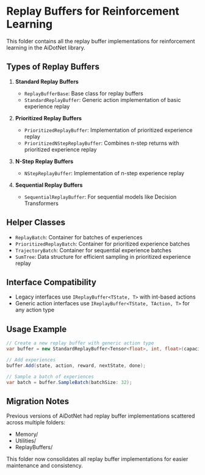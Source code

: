 # Replay Buffers for Reinforcement Learning

This folder contains all the replay buffer implementations for reinforcement learning in the AiDotNet library.

## Types of Replay Buffers

1. **Standard Replay Buffers**
   - `ReplayBufferBase`: Base class for replay buffers
   - `StandardReplayBuffer`: Generic action implementation of basic experience replay

2. **Prioritized Replay Buffers**
   - `PrioritizedReplayBuffer`: Implementation of prioritized experience replay
   - `PrioritizedNStepReplayBuffer`: Combines n-step returns with prioritized experience replay

3. **N-Step Replay Buffers**
   - `NStepReplayBuffer`: Implementation of n-step experience replay

4. **Sequential Replay Buffers**
   - `SequentialReplayBuffer`: For sequential models like Decision Transformers

## Helper Classes

- `ReplayBatch`: Container for batches of experiences
- `PrioritizedReplayBatch`: Container for prioritized experience batches
- `TrajectoryBatch`: Container for sequential experience batches
- `SumTree`: Data structure for efficient sampling in prioritized experience replay

## Interface Compatibility

- Legacy interfaces use `IReplayBuffer<TState, T>` with int-based actions
- Generic action interfaces use `IReplayBuffer<TState, TAction, T>` for any action type

## Usage Example

```csharp
// Create a new replay buffer with generic action type
var buffer = new StandardReplayBuffer<Tensor<float>, int, float>(capacity: 10000);

// Add experiences
buffer.Add(state, action, reward, nextState, done);

// Sample a batch of experiences
var batch = buffer.SampleBatch(batchSize: 32);
```

## Migration Notes

Previous versions of AiDotNet had replay buffer implementations scattered across multiple folders:
- Memory/
- Utilities/ 
- ReplayBuffers/

This folder now consolidates all replay buffer implementations for easier maintenance and consistency.